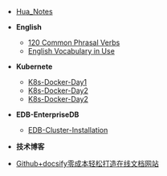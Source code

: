 * [Hua_Notes](zh-cn/项目介绍.md)
* **English**
  * [120 Common Phrasal Verbs](english/120_common_phrasal_verbs/notes.md)
  * [English Vocabulary in Use](english/English_Vocabulary_in_Use/elementary.md)
* **Kubernete**
  * [K8s-Docker-Day1](K8s/k8s-1.md)
  * [K8s-Docker-Day2](K8s/k8s-2.md)
  * [K8s-Docker-Day2](K8s/k8s-3.md)
  
* **EDB-EnterpriseDB**
  * [EDB-Cluster-Installation](edb/edb_note.md)
* **技术博客**
 * [Github+docsify零成本轻松打造在线文档网站](zh-cn/技术博客/Github+docsify零成本轻松打造在线文档.md)
